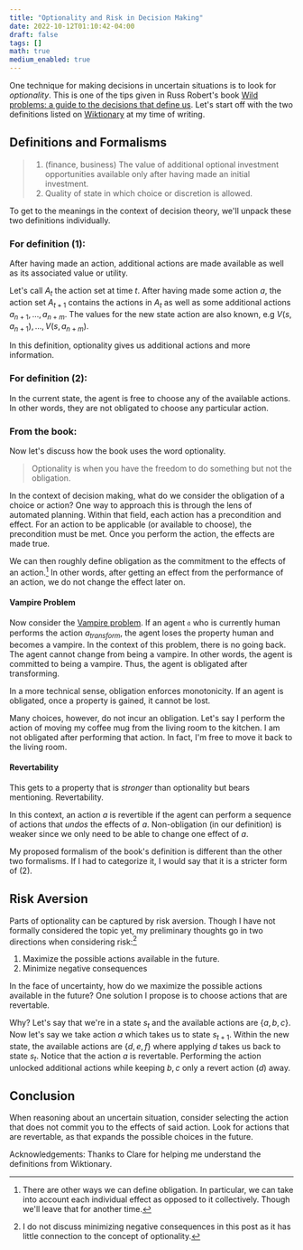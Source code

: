 ```yaml
---
title: "Optionality and Risk in Decision Making"
date: 2022-10-12T01:10:42-04:00
draft: false
tags: []
math: true
medium_enabled: true
---
```


One technique for making decisions in uncertain situations is to look for *optionality*. This is one of the tips given in Russ Robert's book [Wild problems: a guide to the decisions that define us](https://www.worldcat.org/title/1321820629). Let's start off with the two definitions listed on [Wiktionary](https://en.wiktionary.org/wiki/optionality) at my time of writing.

## Definitions and Formalisms

> 1. (finance, business) The value of additional optional investment opportunities available only after having made an initial investment.
> 2. Quality of state in which choice or discretion is allowed.

To get to the meanings in the context of decision theory, we'll unpack these two definitions individually.

### For definition (1):

After having made an action, additional actions are made available as well as its associated value or utility.

Let's call $A_t$ the action set at time $t$. After having made some action $a$, the action set $A_{t + 1}$ contains the actions in $A_t$ as well as some additional actions $a_{n + 1}, \dots, a_{n + m}$. The values for the new state action are also known, e.g $V(s, a_{n + 1}), \dots, V(s, a_{n + m})$.

In this definition, optionality gives us additional actions and more information.

### For definition (2):

In the current state, the agent is free to choose any of the available actions. In other words, they are not obligated to choose any particular action.

### From the book:

Now let's discuss how the book uses the word optionality.

> Optionality is when you have the freedom to do something but not the obligation.

In the context of decision making, what do we consider the obligation of a choice or action? One way to approach this is through the lens of automated planning. Within that field, each action has a precondition and effect. For an action to be applicable (or available to choose), the precondition must be met. Once you perform the action, the effects are made true.

We can then roughly define obligation as the commitment to the effects of an action.[^1] In other words, after getting an effect from the performance of an action, we do not change the effect later on.

#### Vampire Problem

Now consider the [Vampire problem](/blog/value-shift/). If an agent $\mathfrak{a}$ who is currently human performs the action $a_{transform}$, the agent loses the property human and becomes a vampire. In the context of this problem, there is no going back. The agent cannot change from being a vampire. In other words, the agent is committed to being a vampire. Thus, the agent is obligated after transforming.

In a more technical sense, obligation enforces monotonicity. If an agent is obligated, once a property is gained, it cannot be lost.

Many choices, however, do not incur an obligation. Let's say I perform the action of moving my coffee mug from the living room to the kitchen. I am not obligated after performing that action. In fact, I'm free to move it back to the living room.

#### Revertability

This gets to a property that is *stronger* than optionality but bears mentioning. Revertability.

In this context, an action $a$ is revertible if the agent can perform a sequence of actions that *undos* the effects of $a$.  Non-obligation (in our definition) is weaker since we only need to be able to change one effect of $a$.

My proposed formalism of the book's definition is different than the other two formalisms. If I had to categorize it, I would say that it is a stricter form of (2).

## Risk Aversion

Parts of optionality can be captured by risk aversion. Though I have not formally considered the topic yet, my preliminary thoughts go in two directions when considering risk:[^2]

1. Maximize the possible actions available in the future.
2. Minimize negative consequences

 In the face of uncertainty, how do we maximize the possible actions available in the future? One solution I propose is to choose actions that are revertable.

Why? Let's say that we're in a state $s_t$ and the available actions are $\{a, b, c\}$. Now let's say we take action $a$ which takes us to state $s_{t + 1}$. Within the new state, the available actions are $\{d, e, f\}$ where applying $d$ takes us back to state $s_t$. Notice that the action $a$ is revertable. Performing the action unlocked additional actions while keeping $b,c$ only a revert action ($d$) away.

## Conclusion

When reasoning about an uncertain situation, consider selecting the action that does not commit you to the effects of said action. Look for actions that are revertable, as that expands the possible choices in the future.

Acknowledgements: Thanks to Clare for helping me understand the definitions from Wiktionary.

[^1]: There are other ways we can define obligation. In particular, we can take into account each individual effect as opposed to it collectively. Though we'll leave that for another time.

[^2]: I do not discuss minimizing negative consequences in this post as it has little connection to the concept of optionality. 



